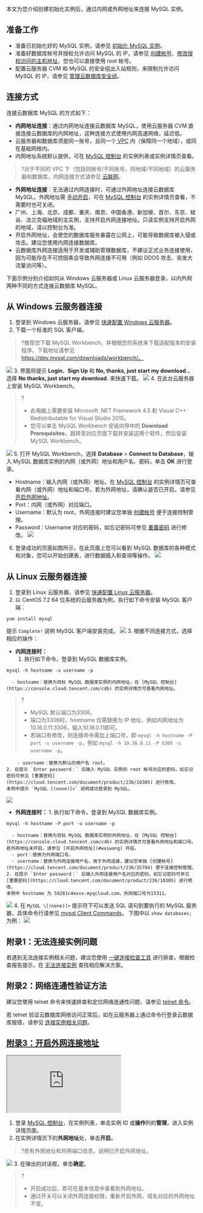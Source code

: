 本文为您介绍创建初始化实例后，通过内网或外网地址来连接 MySQL 实例。

## 准备工作
- 准备已初始化好的 MySQL 实例，请参见 [初始化 MySQL 实例](https://cloud.tencent.com/document/product/236/3128)。
- 准备好数据库帐号并授权允许访问 MySQL 的 IP，请参见 [创建帐号](https://cloud.tencent.com/document/product/236/35794)、[修改授权访问的主机地址](https://cloud.tencent.com/document/product/236/35796)，您也可以直接使用 root 帐号。
- 配置云服务器 CVM 和 MySQL 的安全组出入站规则，来限制允许访问 MySQL 的 IP，请参见 [管理云数据库安全组](https://cloud.tencent.com/document/product/236/9537)。

## 连接方式
连接云数据库 MySQL 的方式如下：
- **内网地址连接**：通过内网地址连接云数据库 MySQL，使用云服务器 CVM 直接连接云数据库的内网地址，这种连接方式使用内网高速网络，延迟低。
 - 云服务器和数据库须是同一账号，且同一个[ VPC](https://cloud.tencent.com/document/product/215/20046) 内（保障同一个地域），或同在基础网络内。
 - 内网地址系统默认提供，可在 [MySQL 控制台](https://console.cloud.tencent.com/cdb) 的实例列表或实例详情页查看。
>?对于不同的 VPC 下（包括同账号/不同账号，同地域/不同地域）的云服务器和数据库，内网连接方式请参见 [云联网](https://cloud.tencent.com/document/product/877)。
>
- **外网地址连接**：无法通过内网连接时，可通过外网地址连接云数据库 MySQL。外网地址需 [手动开启](#waiwang)，可在 [MySQL 控制台](https://console.cloud.tencent.com/cdb) 的实例详情页查看，不需要时也可关闭。
 - 广州、上海、北京、成都、重庆、南京、中国香港、新加坡、首尔、东京、硅谷、法兰克福地域的主实例，支持开启外网连接地址。只读实例支持开启外网的地域，请以控制台为准。
 - 开启外网地址，会使您的数据库服务暴露在公网上，可能导致数据库被入侵或攻击。建议您使用内网连接数据库。 
 - 云数据库外网连接适用于开发或辅助管理数据库，不建议正式业务连接使用，因为可能存在不可控因素会导致外网连接不可用（例如 DDOS 攻击、突发大流量访问等）。


下面示例分别介绍如何从 Windows 云服务器或 Linux 云服务器登录，以内外网两种不同的方式连接云数据库 MySQL。
## 从 Windows 云服务器连接
1. 登录到 Windows 云服务器，请参见 <a href="https://cloud.tencent.com/document/product/213/2764" target="_blank">快速配置 Windows 云服务器</a>。
2. 下载一个标准的 SQL 客户端。
>?推荐您下载 MySQL Workbench，并根据您的系统来下载适配版本的安装程序，下载地址请参见 https://dev.mysql.com/downloads/workbench/。
>
![](https://main.qcloudimg.com/raw/851ab46468c554097a0cf742017157b7.png)
3. 界面将提示 **Login**、**Sign Up** 和 **No, thanks, just start my download.**，选择 **No thanks, just start my download.** 来快速下载。
![](https://main.qcloudimg.com/raw/47b195fb37ff584f21038ee54342d362.png)
4. 在此台云服务器上安装 MySQL Workbench。
>?
>- 此电脑上需要安装 Microsoft .NET Framework 4.5 和 Visual C++ Redistributable for Visual Studio 2015。
>- 您可以单击 MySQL Workbench 安装向导中的 **Download Prerequisites**，跳转至对应页面下载并安装这两个软件，然后安装 MySQL Workbench。
>
![](https://main.qcloudimg.com/raw/1af292f989f03f3e02e1200b77cb70c1.png)
5. 打开 MySQL Workbench，选择 **Database** > **Connect to Database**，输入 MySQL 数据库实例的内网（或外网）地址和用户名、密码，单击 **OK** 进行登录。
 - Hostname：输入内网（或外网）地址。在 [MySQL 控制台](https://console.cloud.tencent.com/cdb) 的实例详情页可查看内网（或外网）地址和端口号。若为外网地址，请确认是否已开启，请参见 [开启外网地址](#waiwang)。
 - Port：内网（或外网）对应端口。
 - Username：默认为 root，外网连接时建议您单独 [创建帐号](https://cloud.tencent.com/document/product/236/35794) 便于连接控制管理。
 - Password：Username 对应的密码，如忘记密码可参见 [重置密码](https://cloud.tencent.com/document/product/236/10305) 进行修改。
![](https://main.qcloudimg.com/raw/946b50fb05de11d7c68c2262ac4fe933.png)
6. 登录成功的页面如图所示，在此页面上您可以看到 MySQL 数据库的各种模式和对象，您可以开始创建表，进行数据插入和查询等操作。
![](https://main.qcloudimg.com/raw/33f081e99c384258bbc5ed3683ed4d7d.png)

## 从 Linux 云服务器连接
1. 登录到 Linux 云服务器，请参见 [快速配置 Linux 云服务器](https://cloud.tencent.com/document/product/213/2936)。
2. 以 CentOS 7.2 64 位系统的云服务器为例，执行如下命令安装 MySQL 客户端：
```
yum install mysql
```
提示 `Complete!` 说明 MySQL 客户端安装完成。
![](https://main.qcloudimg.com/raw/16c77e28c40ae9be9a182b1c61843ecd.png)
3. 根据不同连接方式，选择相应的操作：
 - **内网连接时：**
    1. 执行如下命令，登录到 MySQL 数据库实例。
```
mysql -h hostname -u username -p
```
      - hostname：替换为目标 MySQL 数据库实例的内网地址，在 [MySQL 控制台](https://console.cloud.tencent.com/cdb) 的实例详情页可查看内网地址。
>?
>- MySQL 默认端口为3306。
>- 端口为3306时，hostname 仅需替换为 IP 地址，例如内网地址为10.16.0.11:3306，输入10.16.0.11即可。
>- 若端口有修改，则连接命令需加上端口号，即 `mysql -h hostname -P port -u username -p`，例如 `mysql -h 10.16.0.11 -P 5308 -u username -p`。
>
		- username：替换为默认的用户名 root。
    2. 在提示 `Enter password：` 后输入 MySQL 实例的 root 帐号对应的密码，如忘记密码可参见 [重置密码](https://cloud.tencent.com/document/product/236/10305) 进行修改。
    本例中提示 `MySQL [(none)]>` 说明成功登录到 MySQL。
![](https://main.qcloudimg.com/raw/83b8a95cf4b99919b5899510691289b4.png)
   - **外网连接时：**
    1. 执行如下命令，登录到 MySQL 数据库实例。
```
mysql -h hostname -P port -u username -p
```
      - hostname：替换为目标 MySQL 数据库实例的外网地址，在 [MySQL 控制台](https://console.cloud.tencent.com/cdb) 的实例详情页可查看外网地址和端口号。若外网地址未开启，请参见 [开启外网地址](#waiwang) 开启。
      - port：替换为外网端口号。
      - username：替换为外网连接用户名，用于外网连接，建议您单独 [创建帐号](https://cloud.tencent.com/document/product/236/35794) 便于连接控制管理。
    2. 在提示 `Enter password：` 后输入外网连接用户名对应的密码，如忘记密码可参见 [重置密码](https://cloud.tencent.com/document/product/236/10305) 进行修改。
    本例中 hostname 为 59281c4exxx.myqcloud.com，外网端口号为15311。
![](https://main.qcloudimg.com/raw/16839344da3a588be93d814de224277a.png)
4. 在 `MySQL \[(none)]>` 提示符下可以发送 SQL 语句到要执行的 MySQL 服务器，具体命令行请参见 [mysql Client Commands](https://dev.mysql.com/doc/refman/5.7/en/mysql-commands.html)。
下图中以 `show databases;` 为例：
![](//mc.qcloudimg.com/static/img/76b4346a84f7388ae263dc6c09220fc0/image.png)

## 附录1：无法连接实例问题
若遇到无法连接实例相关问题，建议您使用 [一键连接检查工具](https://cloud.tencent.com/document/product/236/33206) 进行排查，根据检查报告提示，在 [无法连接实例](https://cloud.tencent.com/document/product/236/44754) 查找相应解决方案。

## 附录2：网络连通性验证方法
建议您使用 telnet 命令来快速排查和定位网络连通性问题，请参见 [telnet 命令](https://cloud.tencent.com/document/product/236/34375#.E8.A7.A3.E5.86.B3.E6.96.B9.E6.A1.88)。

若 telnet 验证云数据库网络访问正常后，如在云服务器上通过命令行登录云数据库报错，请参见 [连接实例相关问题](https://cloud.tencent.com/document/product/236/11278#sytyzysjk)。

## [附录3：开启外网连接地址](id:waiwang)
<div class="doc-video-mod"><iframe src="https://cloud.tencent.com/edu/learning/quick-play/3483-61427?source=gw.doc.media&withPoster=1&notip=1"></iframe></div>

1. 登录 [MySQL 控制台](https://console.cloud.tencent.com/cdb/ )，在实例列表，单击实例 ID 或**操作**列的**管理**，进入实例详情页面。
2. 在实例详情页下的**外网地址**处，单击**开启**。
>?若有外网地址和外网端口信息，说明已开启外网地址。
>
![](https://qcloudimg.tencent-cloud.cn/raw/3e53616ba958f931a84470745bd0a585.png)
3. 在弹出的对话框，单击**确定**。
>?
>- 开启成功后，即可在基本信息中查看到外网地址。
>- 通过开关可以关闭外网连接权限，重新开启外网，域名对应的外网地址不变。
